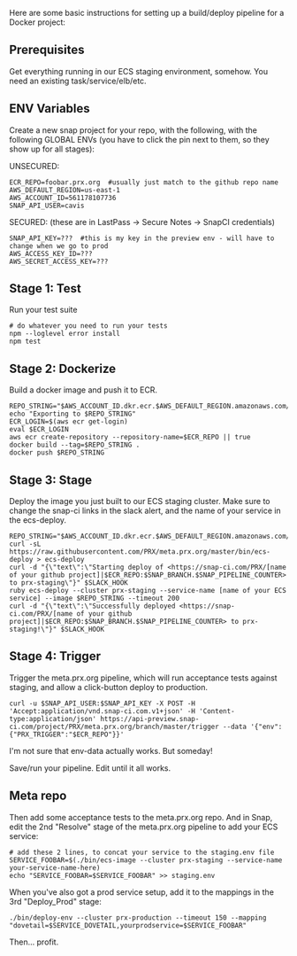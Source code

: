 Here are some basic instructions for setting up a build/deploy pipeline for a Docker project:

## Prerequisites

Get everything running in our ECS staging environment, somehow.  You need an existing task/service/elb/etc.

## ENV Variables

Create a new snap project for your repo, with the following, with the following GLOBAL ENVs (you have to click the pin next to them, so they show up for all stages):

UNSECURED:

    ECR_REPO=foobar.prx.org  #usually just match to the github repo name
    AWS_DEFAULT_REGION=us-east-1
    AWS_ACCOUNT_ID=561178107736
    SNAP_API_USER=cavis

SECURED: (these are in LastPass -> Secure Notes -> SnapCI credentials)

    SNAP_API_KEY=???  #this is my key in the preview env - will have to change when we go to prod
    AWS_ACCESS_KEY_ID=???
    AWS_SECRET_ACCESS_KEY=???

## Stage 1: Test

Run your test suite

    # do whatever you need to run your tests
    npm --loglevel error install
    npm test

## Stage 2: Dockerize

Build a docker image and push it to ECR.

    REPO_STRING="$AWS_ACCOUNT_ID.dkr.ecr.$AWS_DEFAULT_REGION.amazonaws.com/$ECR_REPO:$SNAP_BRANCH$SNAP_UPSTREAM_BRANCH.$SNAP_PIPELINE_COUNTER"
    echo "Exporting to $REPO_STRING"
    ECR_LOGIN=$(aws ecr get-login)
    eval $ECR_LOGIN
    aws ecr create-repository --repository-name=$ECR_REPO || true
    docker build --tag=$REPO_STRING .
    docker push $REPO_STRING

## Stage 3: Stage

Deploy the image you just built to our ECS staging cluster.  Make sure to change the snap-ci links in the slack alert, and the name of your service in the ecs-deploy.

    REPO_STRING="$AWS_ACCOUNT_ID.dkr.ecr.$AWS_DEFAULT_REGION.amazonaws.com/$ECR_REPO:$SNAP_BRANCH$SNAP_UPSTREAM_BRANCH.$SNAP_PIPELINE_COUNTER"
    curl -sL https://raw.githubusercontent.com/PRX/meta.prx.org/master/bin/ecs-deploy > ecs-deploy
    curl -d "{\"text\":\"Starting deploy of <https://snap-ci.com/PRX/[name of your github project]|$ECR_REPO:$SNAP_BRANCH.$SNAP_PIPELINE_COUNTER> to prx-staging\"}" $SLACK_HOOK
    ruby ecs-deploy --cluster prx-staging --service-name [name of your ECS service] --image $REPO_STRING --timeout 200
    curl -d "{\"text\":\"Successfully deployed <https://snap-ci.com/PRX/[name of your github project]|$ECR_REPO:$SNAP_BRANCH.$SNAP_PIPELINE_COUNTER> to prx-staging!\"}" $SLACK_HOOK

## Stage 4: Trigger

Trigger the meta.prx.org pipeline, which will run acceptance tests against staging, and allow a click-button deploy to production.

    curl -u $SNAP_API_USER:$SNAP_API_KEY -X POST -H 'Accept:application/vnd.snap-ci.com.v1+json' -H 'Content-type:application/json' https://api-preview.snap-ci.com/project/PRX/meta.prx.org/branch/master/trigger --data '{"env":{"PRX_TRIGGER":"$ECR_REPO"}}'

I'm not sure that env-data actually works.  But someday!

Save/run your pipeline.  Edit until it all works.

## Meta repo

Then add some acceptance tests to the meta.prx.org repo.  And in Snap, edit the 2nd "Resolve" stage of the meta.prx.org pipeline to add your ECS service:

    # add these 2 lines, to concat your service to the staging.env file
    SERVICE_FOOBAR=$(./bin/ecs-image --cluster prx-staging --service-name your-service-name-here)
    echo "SERVICE_FOOBAR=$SERVICE_FOOBAR" >> staging.env

When you've also got a prod service setup, add it to the mappings in the 3rd "Deploy_Prod" stage:

    ./bin/deploy-env --cluster prx-production --timeout 150 --mapping "dovetail=$SERVICE_DOVETAIL,yourprodservice=$SERVICE_FOOBAR"

Then... profit.